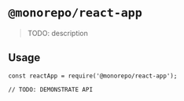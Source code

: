 # `@monorepo/react-app`

> TODO: description

## Usage

```
const reactApp = require('@monorepo/react-app');

// TODO: DEMONSTRATE API
```
